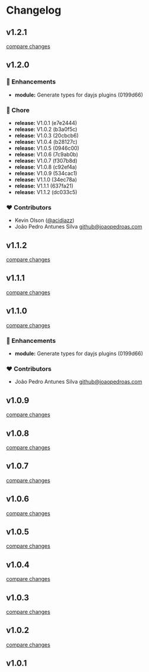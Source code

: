 # Changelog


## v1.2.1

[compare changes](https://undefined/undefined/compare/v1.2.0...v1.2.1)

## v1.2.0


### 🚀 Enhancements

  - **module:** Generate types for dayjs plugins (0199d66)

### 🏡 Chore

  - **release:** V1.0.1 (e7e2444)
  - **release:** V1.0.2 (b3a0f5c)
  - **release:** V1.0.3 (20cbcb6)
  - **release:** V1.0.4 (b28127c)
  - **release:** V1.0.5 (0946c00)
  - **release:** V1.0.6 (7c9ab0b)
  - **release:** V1.0.7 (f307b8d)
  - **release:** V1.0.8 (c92ef4a)
  - **release:** V1.0.9 (534cac1)
  - **release:** V1.1.0 (34ec78a)
  - **release:** V1.1.1 (637fa21)
  - **release:** V1.1.2 (dc033c5)

### ❤️  Contributors

- Kevin Olson ([@acidjazz](http://github.com/acidjazz))
- João Pedro Antunes Silva <github@joaopedroas.com>

## v1.1.2

[compare changes](https://undefined/undefined/compare/v1.1.1...v1.1.2)

## v1.1.1

[compare changes](https://undefined/undefined/compare/v1.1.0...v1.1.1)

## v1.1.0

[compare changes](https://undefined/undefined/compare/v1.0.9...v1.1.0)


### 🚀 Enhancements

  - **module:** Generate types for dayjs plugins (0199d66)

### ❤️  Contributors

- João Pedro Antunes Silva <github@joaopedroas.com>

## v1.0.9

[compare changes](https://undefined/undefined/compare/v1.0.8...v1.0.9)

## v1.0.8

[compare changes](https://undefined/undefined/compare/v1.0.7...v1.0.8)

## v1.0.7

[compare changes](https://undefined/undefined/compare/v1.0.6...v1.0.7)

## v1.0.6

[compare changes](https://undefined/undefined/compare/v1.0.5...v1.0.6)

## v1.0.5

[compare changes](https://undefined/undefined/compare/v1.0.4...v1.0.5)

## v1.0.4

[compare changes](https://undefined/undefined/compare/v1.0.3...v1.0.4)

## v1.0.3

[compare changes](https://undefined/undefined/compare/v1.0.2...v1.0.3)

## v1.0.2

[compare changes](https://undefined/undefined/compare/v1.0.1...v1.0.2)

## v1.0.1

